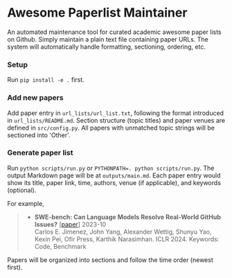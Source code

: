 # Awesome Paperlist Maintainer

An automated maintenance tool for curated academic awesome paper lists on Github. Simply maintain a plain text file containing paper URLs. The system will automatically handle formatting, sectioning, ordering, etc.

### Setup
Run `pip install -e .` first.

### Add new papers
Add paper entry in `url_lists/url_list.txt`, following the format introduced in `url_lists/README.md`. Section structure (topic titles) and paper venues are defined in `src/config.py`. All papers with unmatched topic strings will be sectioned into 'Other'.

### Generate paper list
Run `python scripts/run.py` or `PYTHONPATH=. python scripts/run.py`. The output Markdown page will be at `outputs/main.md`. Each paper entry would show its title, paper link, time, authors, venue (if applicable), and keywords (optional).

For example,

> * **SWE-bench: Can Language Models Resolve Real-World GitHub Issues?** [[paper](http://arxiv.org/abs/2310.06770)] 2023-10  
 Carlos E. Jimenez, John Yang, Alexander Wettig, Shunyu Yao, Kexin Pei, Ofir Press, Karthik Narasimhan. ICLR 2024.
 Keywords: Code, Benchmark

Papers will be organized into sections and follow the time order (newest first). 
